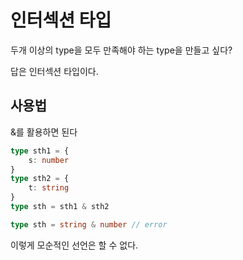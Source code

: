 # 인터섹션 타입

두개 이상의 type을 모두 만족해야 하는 type을 만들고 싶다?

답은 인터섹션 타입이다.

## 사용법

&를 활용하면 된다

```typescript
type sth1 = {
	s: number
}
type sth2 = {
	t: string
}
type sth = sth1 & sth2
```

```typescript
type sth = string & number // error
```

이렇게 모순적인 선언은 할 수 없다.